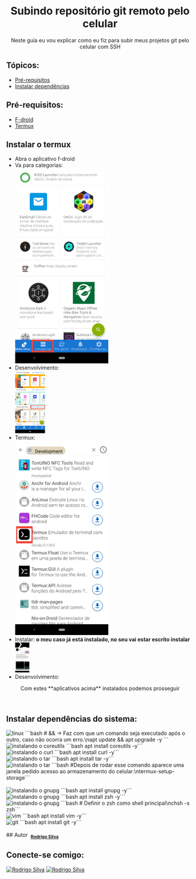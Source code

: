 <h1 align="center">Subindo repositório git remoto pelo celular</h1>
<p align="center">Neste guia eu vou explicar como eu fiz para subir meus projetos git pelo celular com SSH</p>

## Tópicos:
<!--ts-->
  * [Pré-requisitos](#pre-requisitos)
  * [Instalar dependências](#Instalar-dependências-do-sistema)
<!--te-->

## Pré-requisitos:
- [F-droid](https://f-droid.org)
- [Termux](#instalar-o-termux)

## Instalar o termux
- Abra o aplicativo f-droid
- Va para categorias: <br>
   <img src="./assets/images/f-droid-home.jpg" alt="vim" height="55%" style="max-width:250px;">
- Desenvolvimento: <br>
  <img src="./assets/images/f-droid-category.jpg" alt="vim" height="55%" style="max-width:80px;">
- Termux: <br>
   <img src="./assets/images/f-droid-development-category.jpg" alt="vim" height="55%" style="max-width:250px;">
- Instalar: **o meu caso já está instalado, no seu vai estar escrito instalar** <img src="assets/images/termux-app-on-f-droid.jpg" alt="Instalar o termux" height="55%" style="max-height:80px;">
- Desenvolvimento:

<p align="center">Com estes **aplicativos acima** instalados podemos prosseguir</p>

<br>

## Instalar dependências do sistema:

<span align="left">
<img src="https://www.vectorlogo.zone/logos/linux/linux-icon.svg" alt="linux" width="22" height="22">
</span> ```bash # && -> Faz com que um comando seja executado após o outro, caso não ocorra um erro.\napt update && apt upgrade -y ``` <br>
<span align="left">
<img src="https://www.vectorlogo.zone/logos/gnu_bash/gnu_bash-icon.svg" alt="instalando o coreutils" width="22" height="22"> ```bash apt install coreutils -y```
</span><br>
<span align="left">
<img src="https://www.vectorlogo.zone/logos/curl_haxx/curl_haxx-ar21.svg" alt="instalando o curl" width="22" height="22"> ```bash apt install curl -y```
</span><br>
<span align="left">
<img src="https://www.vectorlogo.zone/logos/gnu_bash/gnu_bash-icon.svg" alt="instalando o tar" width="22" height="22"> ```bash apt install tar -y```
</span><br>
<span align="left">
<img src="https://www.vectorlogo.zone/logos/gnu_bash/gnu_bash-icon.svg" alt="instalando o tar" width="22" height="22"> ```bash #Depois de rodar esse comando aparece uma janela pedido acesso ao armazenamento do celular.\ntermux-setup-storage``` <br>
</span><br>
<span align="left">
<img src="https://www.vectorlogo.zone/logos/gnu_bash/gnu_bash-icon.svg" alt="instalando o gnupg" width="22" height="22"> ```bash apt install gnupg -y```
</span><br>
<span align="left">
<img src="https://www.vectorlogo.zone/logos/gnu_bash/gnu_bash-icon.svg" alt="instalando o gnupg" width="22" height="22"> ```bash apt install zsh -y```
</span><br>
<span align="left">
<img src="https://www.vectorlogo.zone/logos/gnu_bash/gnu_bash-icon.svg" alt="instalando o gnupg" width="22" height="22"> ```bash # Definir o zsh como shell principal\nchsh -s zsh```
</span><br>
<span align="left" style="margin:0;padding:0;">
<img src="https://www.vectorlogo.zone/logos/vim/vim-ar21.svg" alt="vim" width="29" height="18" style="margin:0;padding:0;"> ```bash apt install vim -y```
</span><br>
<span align="left">
<img src="https://www.vectorlogo.zone/logos/git-scm/git-scm-icon.svg" alt="git" width="22" height="22"> ```bash apt install git -y```
</span>
<!--
<p><img align="left" src="https://github-readme-stats.vercel.app/api/top-langs/?username=rodrigosipereira&layout=compact&hide=html" alt="rodrigosipereira"></p>

<p>&nbsp;<img align="center" src="https://github-readme-stats.vercel.app/api?username=rodrigosipereira&show_icons=true" alt="rodrigosipereira"></p>
-->
<br><br>
## Autor

<img style="border-radius:50%;" src="https://avatars.githubusercontent.com/u/61669301?v=4" width="100px;" alt="">
<sub><b><a href="https://github.com/rodrigosipereira">Rodrigo Silva</a></b></sub>

## Conecte-se comigo:

<a href="https://instagram.com/rodrigosilva.n1" target="blank"><img src="https://cdn.jsdelivr.net/npm/simple-icons@3.0.1/icons/instagram.svg" alt="Rodrigo Silva" height="41" width="41" /></a>
<a href="https://www.linkedin.com/in/rodrigo-silva-pereira" target="blank"><img src="https://cdn.jsdelivr.net/npm/simple-icons@3.0.1/icons/linkedin.svg" alt="Rodrigo Silva" height="41" width="41" /></a>
